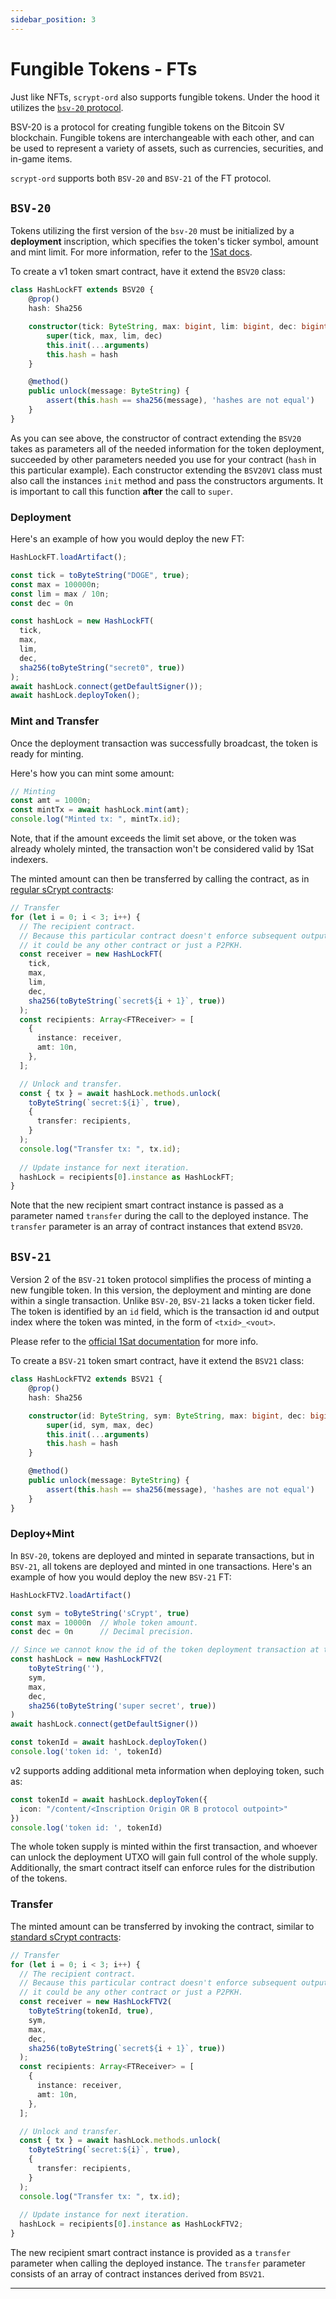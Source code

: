 ```yaml
---
sidebar_position: 3
---
```


# Fungible Tokens - FTs

Just like NFTs, `scrypt-ord` also supports fungible tokens. Under the hood it utilizes the [`bsv-20` protocol](https://docs.1satordinals.com/bsv20).

BSV-20 is a protocol for creating fungible tokens on the Bitcoin SV blockchain. Fungible tokens are interchangeable with each other, and can be used to represent a variety of assets, such as currencies, securities, and in-game items.

`scrypt-ord` supports both `BSV-20` and `BSV-21` of the  FT protocol.


## `BSV-20`

Tokens utilizing the first version of the `bsv-20` must be initialized by a **deployment** inscription, which specifies the token's ticker symbol, amount and mint limit. For more information, refer to the [1Sat docs](https://docs.1satordinals.com/bsv20#v1-mint-first-is-first-mode).


To create a v1 token smart contract, have it extend the `BSV20` class:

```ts
class HashLockFT extends BSV20 {
    @prop()
    hash: Sha256

    constructor(tick: ByteString, max: bigint, lim: bigint, dec: bigint, hash: Sha256) {
        super(tick, max, lim, dec)
        this.init(...arguments)
        this.hash = hash
    }

    @method()
    public unlock(message: ByteString) {
        assert(this.hash == sha256(message), 'hashes are not equal')
    }
}
```

As you can see above, the constructor of contract extending the `BSV20` takes as parameters all of the needed information for the token deployment, succeeded by other parameters needed you use for your contract (`hash` in this particular example). 
Each constructor extending the `BSV20V1` class must also call the instances `init` method and pass the constructors arguments. It is important to call this function **after** the call to `super`.


### Deployment

Here's an example of how you would deploy the new FT:

```ts
HashLockFT.loadArtifact();

const tick = toByteString("DOGE", true);
const max = 100000n;
const lim = max / 10n;
const dec = 0n

const hashLock = new HashLockFT(
  tick,
  max,
  lim,
  dec,
  sha256(toByteString("secret0", true))
);
await hashLock.connect(getDefaultSigner());
await hashLock.deployToken();
```

### Mint and Transfer

Once the deployment transaction was successfully broadcast, the token is ready for minting.

Here's how you can mint some amount:

```ts
// Minting
const amt = 1000n;
const mintTx = await hashLock.mint(amt);
console.log("Minted tx: ", mintTx.id);
```

Note, that if the amount exceeds the limit set above, or the token was already wholely minted, the transaction won't be considered valid by 1Sat indexers.

The minted amount can then be transferred by calling the contract, as in [regular sCrypt contracts](../../how-to-deploy-and-call-a-contract/how-to-deploy-and-call-a-contract.md#contract-call):

```ts
// Transfer
for (let i = 0; i < 3; i++) {
  // The recipient contract.
  // Because this particular contract doesn't enforce subsequent outputs,
  // it could be any other contract or just a P2PKH.
  const receiver = new HashLockFT(
    tick,
    max,
    lim,
    dec,
    sha256(toByteString(`secret${i + 1}`, true))
  );
  const recipients: Array<FTReceiver> = [
    {
      instance: receiver,
      amt: 10n,
    },
  ];

  // Unlock and transfer.
  const { tx } = await hashLock.methods.unlock(
    toByteString(`secret:${i}`, true),
    {
      transfer: recipients,
    }
  );
  console.log("Transfer tx: ", tx.id);
  
  // Update instance for next iteration.
  hashLock = recipients[0].instance as HashLockFT;
}
```

Note that the new recipient smart contract instance is passed as a parameter named `transfer` during the call to the deployed instance. The `transfer` parameter is an array of contract instances that extend `BSV20`.


## `BSV-21`

Version 2 of the `BSV-21` token protocol simplifies the process of minting a new fungible token. In this version, the deployment and minting are done within a single transaction. Unlike `BSV-20`, `BSV-21` lacks a token ticker field. The token is identified by an `id` field, which is the transaction id and output index where the token was minted, in the form of `<txid>_<vout>`.

Please refer to the [official 1Sat documentation](https://docs.1satordinals.com/bsv20#new-in-v2-tickerless-mode) for more info.

To create a `BSV-21` token smart contract, have it extend the `BSV21` class:

```ts
class HashLockFTV2 extends BSV21 {
    @prop()
    hash: Sha256

    constructor(id: ByteString, sym: ByteString, max: bigint, dec: bigint, hash: Sha256) {
        super(id, sym, max, dec)
        this.init(...arguments)
        this.hash = hash
    }

    @method()
    public unlock(message: ByteString) {
        assert(this.hash == sha256(message), 'hashes are not equal')
    }
}
```

### Deploy+Mint

In `BSV-20`, tokens are deployed and minted in separate transactions, but in `BSV-21`, all tokens are deployed and minted in one transactions. Here's an example of how you would deploy the new `BSV-21` FT:

```ts
HashLockFTV2.loadArtifact()

const sym = toByteString('sCrypt', true)
const max = 10000n  // Whole token amount.
const dec = 0n      // Decimal precision.

// Since we cannot know the id of the token deployment transaction at the time of deployment, the id is empty.
const hashLock = new HashLockFTV2(
    toByteString(''),
    sym,
    max,
    dec,
    sha256(toByteString('super secret', true))
)
await hashLock.connect(getDefaultSigner())

const tokenId = await hashLock.deployToken()
console.log('token id: ', tokenId)
```

v2 supports adding additional meta information when deploying token, such as:

```ts
const tokenId = await hashLock.deployToken({
  icon: "/content/<Inscription Origin OR B protocol outpoint>"
})
console.log('token id: ', tokenId)
```


The whole token supply is minted within the first transaction, and whoever can unlock the deployment UTXO will gain full control of the whole supply. Additionally, the smart contract itself can enforce rules for the distribution of the tokens.

### Transfer

The minted amount can be transferred by invoking the contract, similar to [standard sCrypt contracts](../../how-to-deploy-and-call-a-contract/how-to-deploy-and-call-a-contract.md#contract-call):

```ts
// Transfer
for (let i = 0; i < 3; i++) {
  // The recipient contract.
  // Because this particular contract doesn't enforce subsequent outputs,
  // it could be any other contract or just a P2PKH.
  const receiver = new HashLockFTV2(
    toByteString(tokenId, true),
    sym,
    max,
    dec,
    sha256(toByteString(`secret${i + 1}`, true))
  );
  const recipients: Array<FTReceiver> = [
    {
      instance: receiver,
      amt: 10n,
    },
  ];

  // Unlock and transfer.
  const { tx } = await hashLock.methods.unlock(
    toByteString(`secret:${i}`, true),
    {
      transfer: recipients,
    }
  );
  console.log("Transfer tx: ", tx.id);
  
  // Update instance for next iteration.
  hashLock = recipients[0].instance as HashLockFTV2;
}
```

The new recipient smart contract instance is provided as a `transfer` parameter when calling the deployed instance. The `transfer` parameter consists of an array of contract instances derived from `BSV21`.

---
